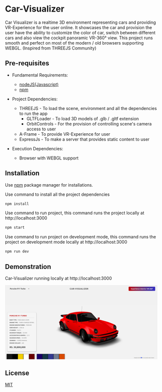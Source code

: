 # Car-Visualizer

Car Visualizer is a realtime 3D environment representing cars and providing VR-Experience for the user online. It showcases the car and provision the user have the ability to customize the color of car, switch between different cars and also view the cockpit panoramic VR-360° view. This project runs smooth and perfect on most of the modern / old browsers supporting WEBGL. (Inspired from THREEJS Community)

## Pre-requisites

- Fundamental Requirements:

  - [nodeJS(Javascript)](https://nodejs.org/en/)
  - [npm](https://www.npmjs.com/)

- Project Dependencies:

  - THREEJS - To load the scene, environment and all the dependencies to run the app
    - GLTFLoader - To load 3D models of .glb / .gltf extension
    - OrbitControls - For the provision of controlling scene's camera access to user
  - A-Frame - To provide VR-Experience for user
  - ExpressJs - To make a server that provides static content to user

- Execution Dependencies:
  - Browser with WEBGL support

## Installation

Use [npm](https://www.npmjs.com/) package manager for installations.

Use command to install all the project dependencies

```bash
npm install
```

Use command to run project, this command runs the project locally at http://localhost:3000

```bash
npm start
```

Use command to run project on development mode, this command runs the project on development mode locally at http://localhost:3000

```bash
npm run dev
```

## Demonstration

Car-Visualizer running locally at http://localhost:3000

![Car-Visualizer](./model/screenshot.png)

## License

[MIT](https://choosealicense.com/licenses/mit/)
